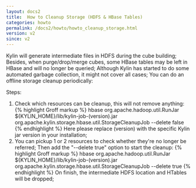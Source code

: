 ```yaml
---
layout: docs2
title:  How to Cleanup Storage (HDFS & HBase Tables)
categories: howto
permalink: /docs2/howto/howto_cleanup_storage.html
version: v2
since: v2
---
```


Kylin will generate intermediate files in HDFS during the cube building; Besides, when purge/drop/merge cubes, some HBase tables may be left in HBase and will no longer be queried; Although Kylin has started to do some 
automated garbage collection, it might not cover all cases; You can do an offline storage cleanup periodically:

Steps:
1. Check which resources can be cleanup, this will not remove anything:
{% highlight Groff markup %}
hbase org.apache.hadoop.util.RunJar ${KYLIN_HOME}/lib/kylin-job-(version).jar org.apache.kylin.storage.hbase.util.StorageCleanupJob --delete false
{% endhighlight %}
Here please replace (version) with the specific Kylin jar version in your installation;
2. You can pickup 1 or 2 resources to check whether they're no longer be referred; Then add the "--delete true" option to start the cleanup:
{% highlight Groff markup %}
hbase org.apache.hadoop.util.RunJar ${KYLIN_HOME}/lib/kylin-job-(version).jar org.apache.kylin.storage.hbase.util.StorageCleanupJob --delete true
{% endhighlight %}
On finish, the intermediate HDFS location and HTables will be dropped;

